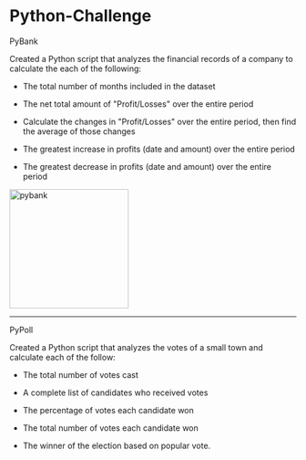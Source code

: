 # Python-Challenge

PyBank

Created a Python script that analyzes the financial records of a company to calculate the each of the following:

* The total number of months included in the dataset

* The net total amount of "Profit/Losses" over the entire period

* Calculate the changes in "Profit/Losses" over the entire period, then find the average of those changes

* The greatest increase in profits (date and amount) over the entire period

* The greatest decrease in profits (date and amount) over the entire period

<img width="209" alt="pybank" src="https://user-images.githubusercontent.com/95891800/149867185-52f70d46-7e1f-4c8c-bc21-a8cc986b9a03.PNG">


--------------------------------------------------------------------------------------------------

PyPoll

Created a Python script that analyzes the votes of a small town and calculate each of the follow:

* The total number of votes cast

* A complete list of candidates who received votes

* The percentage of votes each candidate won

* The total number of votes each candidate won

* The winner of the election based on popular vote.
  


